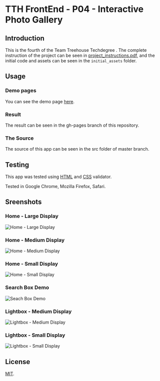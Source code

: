 # TTH FrontEnd - P04 - Interactive Photo Gallery

## Introduction

This is the fourth of the Team Treehouse Techdegree . The complete instruction of the project can be seen in [project_instructions.pdf](https://github.com/wahidyankf/treehouse-frontend-04-interactive-photo-gallery/blob/master/project_instructions.pdf), and the initial code and assets can be seen in the `initial_assets` folder.

## Usage

### Demo pages

You can see the demo page [here](https://wahidyankf.github.io/treehouse-frontend-04-interactive-photo-gallery/).

### Result

The result can be seen in the gh-pages branch of this repository.

### The Source

The source of this app can be seen in the src folder of master branch. 

## Testing

This app was tested using [HTML](https://validator.w3.org/) and [CSS](https://jigsaw.w3.org/css-validator/) validator.

Tested in Google Chrome, Mozilla Firefox, Safari.

## Sreenshots

### Home - Large Display
![Home - Large Display](screenshots/home_large.png)

### Home - Medium Display
![Home - Medium Display](screenshots/home_medium.png)

### Home - Small Display
![Home - Small Display](screenshots/home_small.png)

### Search Box Demo
![Seach Box Demo](screenshots/search_demo.png)

### Lightbox - Medium Display
![Lightbox - Medium Display](screenshots/lightbox_medium.png)

### Lightbox - Small Display
![Lightbox - Small Display](screenshots/lightbox_small.png)

## License

[MIT](https://en.wikipedia.org/wiki/MIT_License).